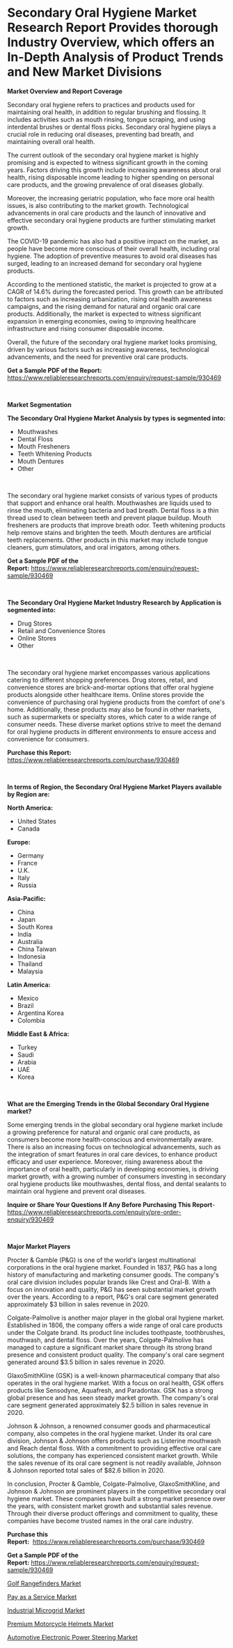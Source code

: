 <p><h1>Secondary Oral Hygiene Market Research Report Provides thorough Industry Overview, which offers an In-Depth Analysis of Product Trends and New Market Divisions</h1></p><p><strong>Market Overview and Report Coverage</strong></p>
<p><p>Secondary oral hygiene refers to practices and products used for maintaining oral health, in addition to regular brushing and flossing. It includes activities such as mouth rinsing, tongue scraping, and using interdental brushes or dental floss picks. Secondary oral hygiene plays a crucial role in reducing oral diseases, preventing bad breath, and maintaining overall oral health.</p><p>The current outlook of the secondary oral hygiene market is highly promising and is expected to witness significant growth in the coming years. Factors driving this growth include increasing awareness about oral health, rising disposable income leading to higher spending on personal care products, and the growing prevalence of oral diseases globally.</p><p>Moreover, the increasing geriatric population, who face more oral health issues, is also contributing to the market growth. Technological advancements in oral care products and the launch of innovative and effective secondary oral hygiene products are further stimulating market growth.</p><p>The COVID-19 pandemic has also had a positive impact on the market, as people have become more conscious of their overall health, including oral hygiene. The adoption of preventive measures to avoid oral diseases has surged, leading to an increased demand for secondary oral hygiene products.</p><p>According to the mentioned statistic, the market is projected to grow at a CAGR of 14.6% during the forecasted period. This growth can be attributed to factors such as increasing urbanization, rising oral health awareness campaigns, and the rising demand for natural and organic oral care products. Additionally, the market is expected to witness significant expansion in emerging economies, owing to improving healthcare infrastructure and rising consumer disposable income.</p><p>Overall, the future of the secondary oral hygiene market looks promising, driven by various factors such as increasing awareness, technological advancements, and the need for preventive oral care products.</p></p>
<p><strong>Get a Sample PDF of the Report:</strong> <a href="https://www.reliableresearchreports.com/enquiry/request-sample/930469">https://www.reliableresearchreports.com/enquiry/request-sample/930469</a></p>
<p>&nbsp;</p>
<p><strong>Market Segmentation</strong></p>
<p><strong>The Secondary Oral Hygiene Market Analysis by types is segmented into:</strong></p>
<p><ul><li>Mouthwashes</li><li>Dental Floss</li><li>Mouth Fresheners</li><li>Teeth Whitening Products</li><li>Mouth Dentures</li><li>Other</li></ul></p>
<p>&nbsp;</p>
<p><p>The secondary oral hygiene market consists of various types of products that support and enhance oral health. Mouthwashes are liquids used to rinse the mouth, eliminating bacteria and bad breath. Dental floss is a thin thread used to clean between teeth and prevent plaque buildup. Mouth fresheners are products that improve breath odor. Teeth whitening products help remove stains and brighten the teeth. Mouth dentures are artificial teeth replacements. Other products in this market may include tongue cleaners, gum stimulators, and oral irrigators, among others.</p></p>
<p><strong>Get a Sample PDF of the Report:</strong>&nbsp;<a href="https://www.reliableresearchreports.com/enquiry/request-sample/930469">https://www.reliableresearchreports.com/enquiry/request-sample/930469</a></p>
<p>&nbsp;</p>
<p><strong>The Secondary Oral Hygiene Market Industry Research by Application is segmented into:</strong></p>
<p><ul><li>Drug Stores</li><li>Retail and Convenience Stores</li><li>Online Stores</li><li>Other</li></ul></p>
<p>&nbsp;</p>
<p><p>The secondary oral hygiene market encompasses various applications catering to different shopping preferences. Drug stores, retail, and convenience stores are brick-and-mortar options that offer oral hygiene products alongside other healthcare items. Online stores provide the convenience of purchasing oral hygiene products from the comfort of one's home. Additionally, these products may also be found in other markets, such as supermarkets or specialty stores, which cater to a wide range of consumer needs. These diverse market options strive to meet the demand for oral hygiene products in different environments to ensure access and convenience for consumers.</p></p>
<p><strong>Purchase this Report:</strong>&nbsp; <a href="https://www.reliableresearchreports.com/purchase/930469">https://www.reliableresearchreports.com/purchase/930469</a></p>
<p>&nbsp;</p>
<p><strong>In terms of Region, the Secondary Oral Hygiene Market Players available by Region are:</strong></p>
<p>
    <p> <strong> North America: </strong>
        <ul>
            <li>United States</li>
            <li>Canada</li>
        </ul>
        </p> 
    <p> <strong> Europe: </strong>
        <ul>
            <li>Germany</li>
            <li>France</li>
            <li>U.K.</li>
            <li>Italy</li>
            <li>Russia</li>
        </ul>
        </p> 
    <p> <strong> Asia-Pacific: </strong>
        <ul>
            <li>China</li>
            <li>Japan</li>
            <li>South Korea</li>
            <li>India</li>
            <li>Australia</li>
            <li>China Taiwan</li>
            <li>Indonesia</li>
            <li>Thailand</li>
            <li>Malaysia</li>
        </ul>
        </p> 
    <p> <strong> Latin America: </strong>
        <ul>
            <li>Mexico</li>
            <li>Brazil</li>
            <li>Argentina Korea</li>
            <li>Colombia</li>
        </ul>
        </p> 
    <p> <strong> Middle East & Africa: </strong>
        <ul>
            <li>Turkey</li>
            <li>Saudi</li>
            <li>Arabia</li>
            <li>UAE</li>
            <li>Korea</li>
        </ul>
    </p>
    </p>
<p>&nbsp;</p>
<p><strong>What are the Emerging Trends in the Global Secondary Oral Hygiene market?</strong></p>
<p><p>Some emerging trends in the global secondary oral hygiene market include a growing preference for natural and organic oral care products, as consumers become more health-conscious and environmentally aware. There is also an increasing focus on technological advancements, such as the integration of smart features in oral care devices, to enhance product efficacy and user experience. Moreover, rising awareness about the importance of oral health, particularly in developing economies, is driving market growth, with a growing number of consumers investing in secondary oral hygiene products like mouthwashes, dental floss, and dental sealants to maintain oral hygiene and prevent oral diseases.</p></p>
<p><strong>Inquire or Share Your Questions If Any Before Purchasing This Report</strong>- <a href="https://www.reliableresearchreports.com/enquiry/pre-order-enquiry/930469">https://www.reliableresearchreports.com/enquiry/pre-order-enquiry/930469</a></p>
<p>&nbsp;</p>
<p><strong>Major Market Players</strong></p>
<p><p>Procter & Gamble (P&G) is one of the world's largest multinational corporations in the oral hygiene market. Founded in 1837, P&G has a long history of manufacturing and marketing consumer goods. The company's oral care division includes popular brands like Crest and Oral-B. With a focus on innovation and quality, P&G has seen substantial market growth over the years. According to a report, P&G's oral care segment generated approximately $3 billion in sales revenue in 2020.</p><p>Colgate-Palmolive is another major player in the global oral hygiene market. Established in 1806, the company offers a wide range of oral care products under the Colgate brand. Its product line includes toothpaste, toothbrushes, mouthwash, and dental floss. Over the years, Colgate-Palmolive has managed to capture a significant market share through its strong brand presence and consistent product quality. The company's oral care segment generated around $3.5 billion in sales revenue in 2020.</p><p>GlaxoSmithKline (GSK) is a well-known pharmaceutical company that also operates in the oral hygiene market. With a focus on oral health, GSK offers products like Sensodyne, Aquafresh, and Paradontax. GSK has a strong global presence and has seen steady market growth. The company's oral care segment generated approximately $2.5 billion in sales revenue in 2020.</p><p>Johnson & Johnson, a renowned consumer goods and pharmaceutical company, also competes in the oral hygiene market. Under its oral care division, Johnson & Johnson offers products such as Listerine mouthwash and Reach dental floss. With a commitment to providing effective oral care solutions, the company has experienced consistent market growth. While the sales revenue of its oral care segment is not readily available, Johnson & Johnson reported total sales of $82.6 billion in 2020.</p><p>In conclusion, Procter & Gamble, Colgate-Palmolive, GlaxoSmithKline, and Johnson & Johnson are prominent players in the competitive secondary oral hygiene market. These companies have built a strong market presence over the years, with consistent market growth and substantial sales revenue. Through their diverse product offerings and commitment to quality, these companies have become trusted names in the oral care industry.</p></p>
<p><strong>Purchase this Report:</strong>&nbsp;&nbsp;<a href="https://www.reliableresearchreports.com/purchase/930469">https://www.reliableresearchreports.com/purchase/930469</a></p>
<p></p>
<p><strong>Get a Sample PDF of the Report:</strong>&nbsp;<a href="https://www.reliableresearchreports.com/enquiry/request-sample/930469">https://www.reliableresearchreports.com/enquiry/request-sample/930469</a></p>
<p><p><a href="https://www.reportprime.com/golf-rangefinders-r7288">Golf Rangefinders Market</a></p><p><a href="https://medium.com/@ethelcrooks2023/pay-as-a-service-market-size-growth-forecast-2023-2030-07a39f751f4a">Pay as a Service Market</a></p><p><a href="https://medium.com/@malliefeest1955/industrial-microgrid-market-size-growth-forecast-2023-2030-960650a323f0">Industrial Microgrid Market</a></p><p><a href="https://www.linkedin.com/pulse/premium-motorcycle-helmets-market-size-share-global-analysis-baf2c/">Premium Motorcycle Helmets Market</a></p><p><a href="https://www.linkedin.com/pulse/automotive-electronic-power-steering-market-size-growth-32i6c/">Automotive Electronic Power Steering Market</a></p></p>